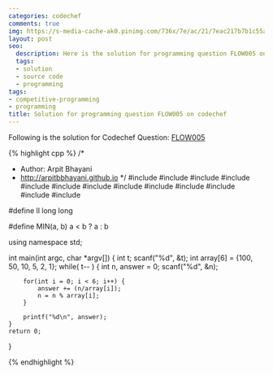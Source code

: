 ```yaml
---
categories: codechef
comments: true
img: https://s-media-cache-ak0.pinimg.com/736x/7e/ac/21/7eac217b7b1c55ab7fd56758e4e181be.jpg
layout: post
seo:
  description: Here is the solution for programming question FLOW005 on codechef
  tags:
  - solution
  - source code
  - programming
tags:
- competitive-programming
- programming
title: Solution for programming question FLOW005 on codechef
---
```


Following is the solution for Codechef Question: [FLOW005](https://www.codechef.com/problems/FLOW005)

{% highlight cpp %}
/*
 *  Author: Arpit Bhayani
 *  http://arpitbbhayani.github.io
 */
#include <cmath>
#include <cstdio>
#include <cstdlib>
#include <climits>
#include <deque>
#include <iostream>
#include <list>
#include <limits>
#include <map>
#include <queue>
#include <set>
#include <stack>
#include <vector>

#define ll long long

#define MIN(a, b) a < b ? a : b

using namespace std;

int main(int argc, char *argv[]) {
    int t;
    scanf("%d", &t);
    int array[6] = {100, 50, 10, 5, 2, 1};
    while( t-- ) {
        int n, answer = 0;
        scanf("%d", &n);

        for(int i = 0; i < 6; i++) {
            answer += (n/array[i]);
            n = n % array[i];
        }

        printf("%d\n", answer);
    }
    return 0;
}

{% endhighlight %}

